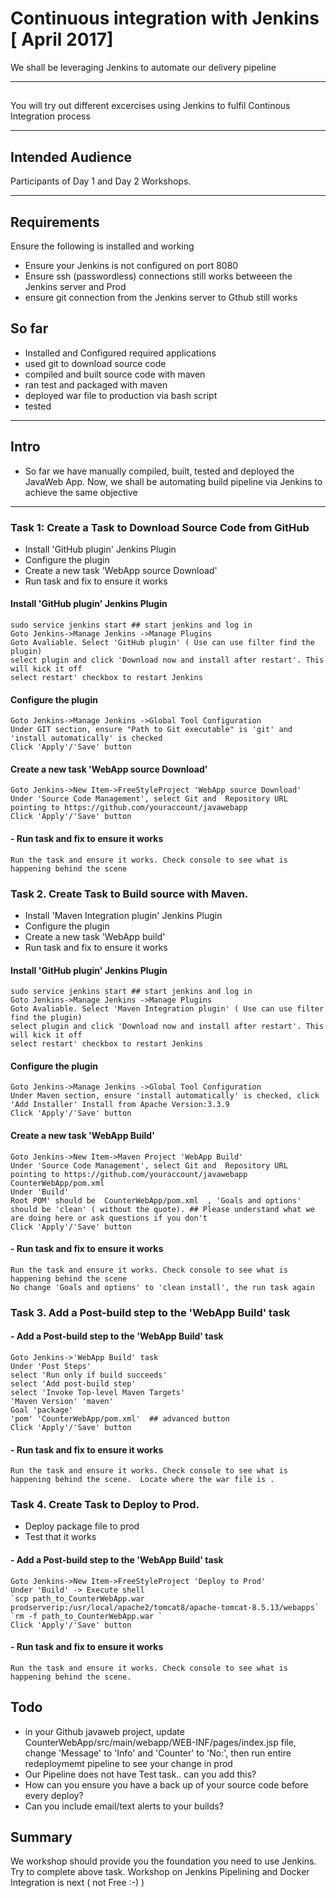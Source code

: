 #  Continuous integration with Jenkins [ April 2017]

We shall be leveraging Jenkins to automate our delivery pipeline

---

## 

You will try out different excercises using Jenkins to fulfil Continous Integration process

---

## Intended Audience

Participants of Day 1 and Day 2 Workshops.

---

## Requirements

Ensure the following is installed and working

- Ensure your Jenkins is not configured on port 8080
- Ensure ssh (passwordless) connections still works betweeen the Jenkins server and Prod 
- ensure git connection from the Jenkins server to Gthub still works

## So far

- Installed and Configured required applications
- used git to download source code 
- compiled and built source code with maven
- ran test and packaged with maven
- deployed  war file to production via bash script
- tested

---

## Intro

- So far we have manually compiled, built, tested and deployed the JavaWeb App. Now, we shall be automating  build pipeline via Jenkins to achieve the same objective


---

###  Task 1: Create a Task to Download Source Code from GitHub

- Install 'GitHub plugin' Jenkins Plugin
- Configure the plugin
- Create a new task 'WebApp source Download' 
- Run task and fix to ensure it works

#### Install 'GitHub plugin' Jenkins Plugin

    sudo service jenkins start ## start jenkins and log in
    Goto Jenkins->Manage Jenkins ->Manage Plugins
    Goto Avaliable. Select 'GitHub plugin' ( Use can use filter find the plugin)
    select plugin and click 'Download now and install after restart'. This will kick it off
    select restart' checkbox to restart Jenkins


#### Configure the plugin

    Goto Jenkins->Manage Jenkins ->Global Tool Configuration
    Under GIT section, ensure "Path to Git executable" is 'git' and 'install automatically' is checked
    Click 'Apply'/'Save' button

#### Create a new task 'WebApp source Download'   

    Goto Jenkins->New Item->FreeStyleProject 'WebApp source Download'
    Under 'Source Code Management', select Git and  Repository URL pointing to https://github.com/youraccount/javawebapp
    Click 'Apply'/'Save' button


#### - Run task and fix to ensure it works

    Run the task and ensure it works. Check console to see what is happening behind the scene



### Task 2. Create Task to Build source with Maven.

- Install 'Maven Integration plugin' Jenkins Plugin
- Configure the plugin
- Create a new task 'WebApp build' 
- Run task and fix to ensure it works

#### Install 'GitHub plugin' Jenkins Plugin

    sudo service jenkins start ## start jenkins and log in
    Goto Jenkins->Manage Jenkins ->Manage Plugins
    Goto Avaliable. Select 'Maven Integration plugin' ( Use can use filter find the plugin) 
    select plugin and click 'Download now and install after restart'. This will kick it off
    select restart' checkbox to restart Jenkins


#### Configure the plugin

    Goto Jenkins->Manage Jenkins ->Global Tool Configuration
    Under Maven section, ensure 'install automatically' is checked, click 'Add Installer' Install from Apache Version:3.3.9	
    Click 'Apply'/'Save' button



#### Create a new task 'WebApp Build'   

    Goto Jenkins->New Item->Maven Project 'WebApp Build'
    Under 'Source Code Management', select Git and  Repository URL pointing to https://github.com/youraccount/javawebapp  CounterWebApp/pom.xml
    Under 'Build'
    Root POM' should be  CounterWebApp/pom.xml  , 'Goals and options' should be 'clean' ( without the quote). ## Please understand what we are doing here or ask questions if you don't
    Click 'Apply'/'Save' button


#### - Run task and fix to ensure it works

    Run the task and ensure it works. Check console to see what is happening behind the scene
    No change 'Goals and options' to 'clean install', the run task again



### Task 3. Add a Post-build step to the 'WebApp Build' task

#### - Add a Post-build step to the 'WebApp Build' task

    Goto Jenkins->'WebApp Build' task
    Under 'Post Steps'
    select 'Run only if build succeeds'  
    select 'Add post-build step'  
    select 'Invoke Top-level Maven Targets'  
    'Maven Version' 'maven' 
    Goal 'package'  
    'pom' 'CounterWebApp/pom.xml'  ## advanced button
    Click 'Apply'/'Save' button

#### - Run task and fix to ensure it works

    Run the task and ensure it works. Check console to see what is happening behind the scene.  Locate where the war file is .


### Task 4. Create Task to Deploy to Prod.

- Deploy package file to prod
- Test that it works

#### - Add a Post-build step to the 'WebApp Build' task

    Goto Jenkins->New Item->FreeStyleProject 'Deploy to Prod'
    Under 'Build' -> Execute shell
    `scp path_to_CounterWebApp.war prodserverip:/usr/local/apache2/tomcat8/apache-tomcat-8.5.13/webapps`
    `rm -f path_to_CounterWebApp.war `
    Click 'Apply'/'Save' button

#### - Run task and fix to ensure it works

    Run the task and ensure it works. Check console to see what is happening behind the scene. 



## Todo

- in your Github javaweb project, update CounterWebApp/src/main/webapp/WEB-INF/pages/index.jsp file, change 'Message' to 'Info' and 'Counter' to 'No:', then run entire redeploymemt pipeline to see your change in prod
- Our Pipeline does not have Test task.. can you add this?
- How can you ensure you have a back up of your source code before every deploy?
- Can you include email/text alerts to your builds?

## Summary

We workshop should provide you the foundation you need to use Jenkins. Try to complete above task. Workshop on Jenkins Pipelining and Docker Integration is next ( not Free :-) )
